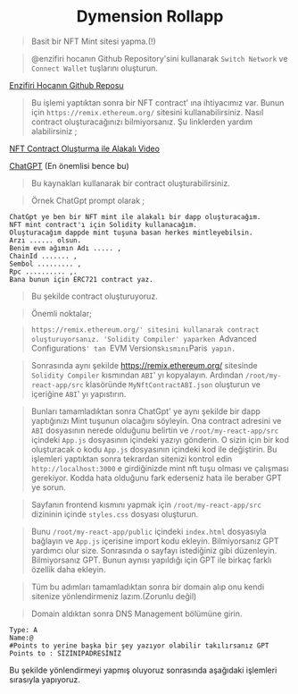 <h1 align="center"> Dymension Rollapp </h1>

>Basit bir NFT Mint sitesi yapma.(!)

>@enzifiri hocanın Github Repository'sini kullanarak `Switch Network` ve `Connect Wallet` tuşlarını oluşturun.

[Enzifiri Hocanın Github Reposu](https://github.com/enzifiri/dApp-Starter-RC)

>Bu işlemi yaptıktan sonra bir NFT contract' ına ihtiyacımız var. Bunun için `https://remix.ethereum.org/` sitesini kullanabilirsiniz. 
>Nasıl contract oluşturacağınızı bilmiyorsanız. Şu linklerden yardım alabilirsiniz ;

[NFT Contract Oluşturma ile Alakalı Video](https://www.youtube.com/watch?v=GwFQg8ROZfo&t)

[ChatGPT](https://chat.openai.com/) (En önemlisi bence bu)

>Bu kaynakları kullanarak bir contract oluşturabilirsiniz. 

>Örnek ChatGpt prompt olarak ;

```
ChatGpt ye ben bir NFT mint ile alakalı bir dapp oluşturacağım. 
NFT mint contract'ı için Solidity kullanacağım. 
Oluşturacağım dappde mint tuşuna basan herkes mintleyebilsin. 
Arzı ...... olsun. 
Benim evm ağımın Adı ..... , 
ChainId ....... , 
Sembol ......... , 
Rpc .......... ,. 
Bana bunun için ERC721 contract yaz.
```

>Bu şekilde contract oluşturuyoruz.

>Önemli noktalar;

>`https://remix.ethereum.org/' sitesini kullanarak contract oluşturuyorsanız. 'Solidity Compiler' yaparken `Advanced Configurations`' tan `EVM Versions` kısmını `Paris` yapın.`

>Sonrasında aynı şekilde  https://remix.ethereum.org/ sitesinde `Solidity Compiler` kısmından `ABI`' yı kopyalayın. Ardından `/root/my-react-app/src` klasöründe `MyNftContractABI.json` oluşturun ve içeriğine `ABI`' yı yapıstırın.

>Bunları tamamladıktan sonra ChatGpt' ye aynı şekilde bir dapp yaptığınızı Mint tuşunun olacağını söyleyin. Ona contract adresini ve `ABI` dosyasının nerede olduğunu belirtin ve `/root/my-react-app/src` içindeki `App.js` dosyasının içindeki yazıyı gönderin. O sizin için bir kod oluşturacak o kodu `App.js` dosyasının içindeki kod ile değiştirin. Bu işlemleri yaptıktan sonra tekrardan sitenizi kontrol edin `http://localhost:3000` e girdiğinizde mint nft tuşu olması ve çalışması gerekiyor. Kodda hata olduğunu fark ederseniz hata ile beraber GPT ye sorun. 

>Sayfanın frontend kısmını yapmak için
`/root/my-react-app/src` dizininin içinde `styles.css` dosyası oluşturun.

>Bunu `/root/my-react-app/public` içindeki `index.html` dosyasıyla bağlayın ve `App.js` içerisine import kodu ekleyin. Bilmiyorsanız GPT yardımcı olur size. Sonrasında o sayfayı istediğiniz gibi düzenleyin. Bilmiyorsanız GPT. Bunun aynısı yapıldığı için GPT ile birkaç farklı özellik daha ekleyin.

>Tüm bu adımları tamamladıktan sonra bir domain alıp onu kendi sitenize yönlendirmeniz lazım.(Zorunlu değil)

>Domain aldıktan sonra DNS Management bölümüne girin. 
```
Type: A  
Name:@ 
#Points to yerine başka bir şey yazıyor olabilir takılırsanız GPT
Points to : SİZİNIPADRESİNİZ 
```

Bu şekilde yönlendirmeyi yapmış oluyoruz sonrasında aşağıdaki işlemleri sırasıyla yapıyoruz.
